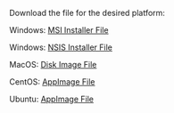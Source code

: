 Download the file for the desired platform:

Windows: [MSI Installer File](https://github.com/MidnightJava/vocab-builder-dist/raw/refs/heads/main/vocab_builder_1.0.1_x64_en-US.msi)

Windows: [NSIS Installer File](https://github.com/MidnightJava/vocab-builder-dist/raw/refs/heads/main/vocab_builder_1.0.1_x64-setup.exe)

MacOS: [Disk Image File](https://github.com/MidnightJava/vocab-builder-dist/raw/refs/heads/main/vocab_builder_0.1.0_x64.dmg)

CentOS: [AppImage File](https://github.com/MidnightJava/vocab-builder-dist/raw/refs/heads/main/vocab-builder_1.0.1_centos_amd64.AppImage)

Ubuntu: [AppImage File](https://github.com/MidnightJava/vocab-builder-dist/raw/refs/heads/main/vocab-builder_1.0.1_ubuntu_amd64.AppImage)
